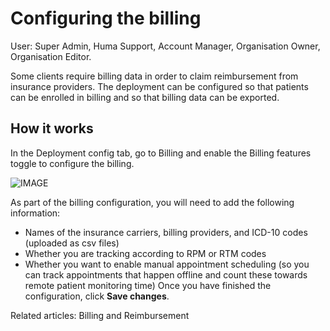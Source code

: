 # Configuring the billing

User: Super Admin, Huma Support, Account Manager, Organisation Owner, Organisation Editor.

Some clients require billing data in order to claim reimbursement from insurance providers. The deployment can be configured so that patients can be enrolled in billing and so that billing data can be exported.

## How it works

In the Deployment config tab, go to Billing and enable the Billing features toggle to configure the billing.

![IMAGE](./assets/configuring-billing.png)

As part of the billing configuration, you will need to add the following information:
- Names of the insurance carriers, billing providers, and ICD-10 codes (uploaded as csv files)
- Whether you are tracking according to RPM or RTM codes 
- Whether you want to enable manual appointment scheduling (so you can track appointments that happen offline and count these towards remote patient monitoring time)
Once you have finished the configuration, click **Save changes**.

Related articles: Billing and Reimbursement
